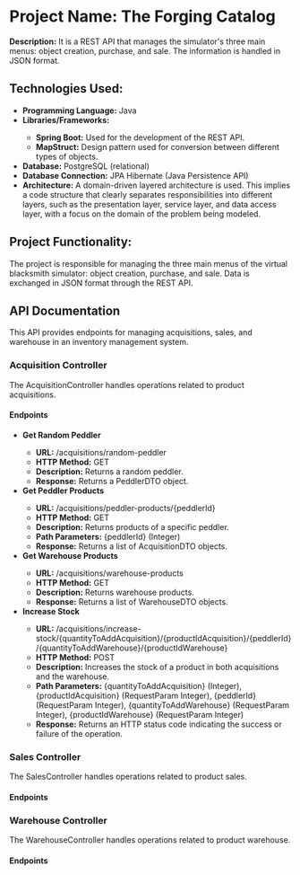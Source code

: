 <h1>Project Name: The Forging Catalog</h1>
<p><strong>Description:</strong> It is a REST API that manages the simulator's three main menus: object creation, purchase, and sale. The information is handled in JSON format.</p>

<h2>Technologies Used:</h2>
<ul>
  <li><strong>Programming Language:</strong> Java</li>
  <li><strong>Libraries/Frameworks:</strong></li>
  <ul>
    <li><strong>Spring Boot:</strong> Used for the development of the REST API.</li>
    <li><strong>MapStruct:</strong> Design pattern used for conversion between different types of objects.</li>
  </ul>
  <li><strong>Database:</strong> PostgreSQL (relational)</li>
  <li><strong>Database Connection:</strong> JPA Hibernate (Java Persistence API)</li>
  <li><strong>Architecture:</strong> A domain-driven layered architecture is used. This implies a code structure that clearly separates responsibilities into different layers, such as the presentation layer, service layer, and data access layer, with a focus on the domain of the problem being modeled.</li>
</ul>

<h2>Project Functionality:</h2>
<p>The project is responsible for managing the three main menus of the virtual blacksmith simulator: object creation, purchase, and sale. Data is exchanged in JSON format through the REST API.</p>

<h2>API Documentation</h2>
<p>This API provides endpoints for managing acquisitions, sales, and warehouse in an inventory management system.</p>

<h3>Acquisition Controller</h3>
<p>The AcquisitionController handles operations related to product acquisitions.</p>

<h4>Endpoints</h4>

<ul>
  <li><strong>Get Random Peddler</strong></li>
  <ul>
    <li><strong>URL:</strong> /acquisitions/random-peddler</li>
    <li><strong>HTTP Method:</strong> GET</li>
    <li><strong>Description:</strong> Returns a random peddler.</li>
    <li><strong>Response:</strong> Returns a PeddlerDTO object.</li>
  </ul>

  <li><strong>Get Peddler Products</strong></li>
  <ul>
    <li><strong>URL:</strong> /acquisitions/peddler-products/{peddlerId}</li>
    <li><strong>HTTP Method:</strong> GET</li>
    <li><strong>Description:</strong> Returns products of a specific peddler.</li>
    <li><strong>Path Parameters:</strong> {peddlerId} (Integer)</li>
    <li><strong>Response:</strong> Returns a list of AcquisitionDTO objects.</li>
  </ul>

  <li><strong>Get Warehouse Products</strong></li>
  <ul>
    <li><strong>URL:</strong> /acquisitions/warehouse-products</li>
    <li><strong>HTTP Method:</strong> GET</li>
    <li><strong>Description:</strong> Returns warehouse products.</li>
    <li><strong>Response:</strong> Returns a list of WarehouseDTO objects.</li>
  </ul>

  <li><strong>Increase Stock</strong></li>
  <ul>
    <li><strong>URL:</strong> /acquisitions/increase-stock/{quantityToAddAcquisition}/{productIdAcquisition}/{peddlerId}/{quantityToAddWarehouse}/{productIdWarehouse}</li>
    <li><strong>HTTP Method:</strong> POST</li>
    <li><strong>Description:</strong> Increases the stock of a product in both acquisitions and the warehouse.</li>
    <li><strong>Path Parameters:</strong> {quantityToAddAcquisition} (Integer), {productIdAcquisition} (RequestParam Integer), {peddlerId} (RequestParam Integer), {quantityToAddWarehouse} (RequestParam Integer), {productIdWarehouse} (RequestParam Integer)</li>
    <li><strong>Response:</strong> Returns an HTTP status code indicating the success or failure of the operation.</li>
  </ul>
</ul>

<h3>Sales Controller</h3>
<p>The SalesController handles operations related to product sales.</p>

<h4>Endpoints</h4>

<!-- Sales Controller endpoints -->

<h3>Warehouse Controller</h3>
<p>The WarehouseController handles operations related to product warehouse.</p>

<h4>Endpoints</h4>

<!-- Warehouse Controller endpoints -->

</html>
